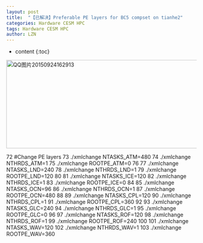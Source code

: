 ```yaml
---
layout: post
title:  "【已解决】Preferable PE layers for BC5 compset on tianhe2" 
categories: Hardware CESM HPC
tags: Hardware CESM HPC
author: LZN
---
```


* content
{:toc}

<a href="https://raw.githubusercontent.com/Novarizark/Novarizark.github.io/masthttps://raw.githubusercontent.com/Novarizark/Novarizark.github.io/master/uploads/2015/09/QQ图片20150924162913.jpg"><img class="alignnone size-full wp-image-728" src="https://raw.githubusercontent.com/Novarizark/Novarizark.github.io/masthttps://raw.githubusercontent.com/Novarizark/Novarizark.github.io/master/uploads/2015/09/QQ图片20150924162913.jpg" alt="QQ图片20150924162913" width="582" height="234" /></a>

72 #Change PE layers
73 ./xmlchange NTASKS_ATM=480
74 ./xmlchange NTHRDS_ATM=1
75 ./xmlchange ROOTPE_ATM=0
76
77 ./xmlchange NTASKS_LND=240
78 ./xmlchange NTHRDS_LND=1
79 ./xmlchange ROOTPE_LND=120
80
81 ./xmlchange NTASKS_ICE=120
82 ./xmlchange NTHRDS_ICE=1
83 ./xmlchange ROOTPE_ICE=0
84
85 ./xmlchange NTASKS_OCN=96
86 ./xmlchange NTHRDS_OCN=1
87 ./xmlchange ROOTPE_OCN=480
88
89 ./xmlchange NTASKS_CPL=120
90 ./xmlchange NTHRDS_CPL=1
91 ./xmlchange ROOTPE_CPL=360
92
93 ./xmlchange NTASKS_GLC=240
94 ./xmlchange NTHRDS_GLC=1
95 ./xmlchange ROOTPE_GLC=0
96
97 ./xmlchange NTASKS_ROF=120
98 ./xmlchange NTHRDS_ROF=1
99 ./xmlchange ROOTPE_ROF=240
100
101 ./xmlchange NTASKS_WAV=120
102 ./xmlchange NTHRDS_WAV=1
103 ./xmlchange ROOTPE_WAV=360